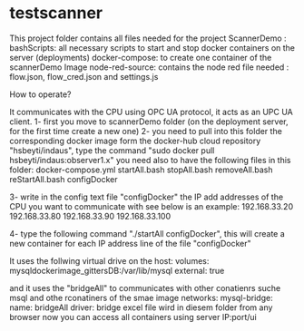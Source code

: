 testscanner
===========



This project folder contains all files needed for the project ScannerDemo :
bashScripts: all necessary scripts to start and stop docker containers on the server (deployments)
docker-compose: to create one container of the scannerDemo Image
node-red-source: contains the node red file needed : flow.json, flow_cred.json and settings.js

How to operate?

It communicates with the CPU using OPC UA protocol, it acts as an UPC UA client.
1- first you move to scannerDemo folder (on the deployment server, for the first time create a new one)
2- you need to pull into this folder the corresponding docker image form the docker-hub cloud repository  "hsbeyti/indaus", type the command "sudo docker pull hsbeyti/indaus:observer1.x" 
you need also to have the following files in this folder:
docker-compose.yml
startAll.bash
stopAll.bash
removeAll.bash
reStartAll.bash
configDocker

3- write in the config  text file "configDocker" the IP add addresses of the CPU you want to communicate with see below is an example:
192.168.33.20
192.168.33.80
192.168.33.90
192.168.33.100

4- type the following command "./startAll configDocker", this will create a new container for each IP address line of the file "configDocker"
 
It uses the follwing virtual drive on the host:
volumes:
  mysqldockerimage_gittersDB:/var/lib/mysql
    external: true

and it uses the "bridgeAll" to communicates with other conatienrs suche msql and othe rconatiners of the smae image
networks:
  mysql-bridge:
    name: bridgeAll
    driver: bridge
excel file wird in diesem folder 
from any browser now you can access all containers using server IP:port/ui
